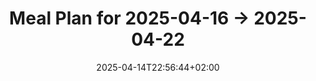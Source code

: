 ---
title: Meal Plan for 2025-04-16 -> 2025-04-22
date: 2025-04-14T22:56:44+02:00
plan_start: 2025-04-16
plan_end: 2025-04-22
meals:
    # 2 lunches
    easy_homemade_chicken_pot_pie: 6
    # 2 lunches
    prawn_jambalaya: 4
    # 2 lunches
    guiso_de_patatas_con_magro: 6
    # 2 lunches
    chickpea_butternut_curry: 6


    # 2 dinners
    chimichurri_steak_pita_sandwich: 4
    # 2 dinners
    honey_sriracha_chicken: 4
    # 1 dinner
    lemon_garlic_sea_bass: 2
    # 2 dinners
    sopa_de_picadillo_con_fideos: 6

---